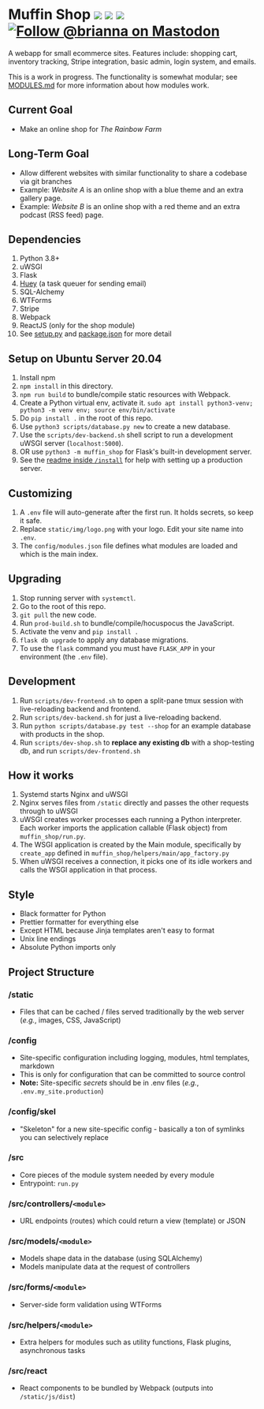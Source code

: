 # Muffin Shop ![](https://img.shields.io/badge/python-3.8-informational) ![](https://img.shields.io/github/license/tassaron/muffin-shop) ![](https://img.shields.io/github/last-commit/tassaron/muffin-shop) [![Follow @brianna on Mastodon](https://img.shields.io/mastodon/follow/1?domain=https%3A%2F%2Ftassaron.com&style=social)](https://tassaron.com/@brianna)

A webapp for small ecommerce sites. Features include: shopping cart, inventory tracking, Stripe integration, basic admin, login system, and emails.

This is a work in progress. The functionality is somewhat modular; see [MODULES.md](MODULES.md) for more information about how modules work.

## Current Goal

-   Make an online shop for _The Rainbow Farm_

## Long-Term Goal

-   Allow different websites with similar functionality to share a codebase via git branches
-   Example: _Website A_ is an online shop with a blue theme and an extra gallery page.
-   Example: _Website B_ is an online shop with a red theme and an extra podcast (RSS feed) page.

## Dependencies

1. Python 3.8+
1. uWSGI
1. Flask
1. [Huey](https://github.com/coleifer/huey) (a task queuer for sending email)
1. SQL-Alchemy
1. WTForms
1. Stripe
1. Webpack
1. ReactJS (only for the shop module)
1. See [setup.py](setup.py) and [package.json](src/muffin_shop/nodejs/package.json) for more detail

## Setup on Ubuntu Server 20.04

1. Install npm
1. `npm install` in this directory.
1. `npm run build` to bundle/compile static resources with Webpack.
1. Create a Python virtual env, activate it.
   `sudo apt install python3-venv; python3 -m venv env; source env/bin/activate`
1. Do `pip install .` in the root of this repo.
1. Use `python3 scripts/database.py new` to create a new database.
1. Use the `scripts/dev-backend.sh` shell script to run a development uWSGI server (`localhost:5000`).
1. OR use `python3 -m muffin_shop` for Flask's built-in development server.
1. See the [readme inside `/install`](install/README.md) for help with setting up a production server.

## Customizing

1. A `.env` file will auto-generate after the first run. It holds secrets, so keep it safe.
1. Replace `static/img/logo.png` with your logo. Edit your site name into `.env`.
1. The `config/modules.json` file defines what modules are loaded and which is the main index.

## Upgrading

1. Stop running server with `systemctl`.
1. Go to the root of this repo.
1. `git pull` the new code.
1. Run `prod-build.sh` to bundle/compile/hocuspocus the JavaScript.
1. Activate the venv and `pip install .`
1. `flask db upgrade` to apply any database migrations.
1. To use the `flask` command you must have `FLASK_APP` in your environment (the `.env` file).

## Development

1. Run `scripts/dev-frontend.sh` to open a split-pane tmux session with live-reloading backend and frontend.
1. Run `scripts/dev-backend.sh` for just a live-reloading backend.
1. Run `python scripts/database.py test --shop` for an example database with products in the shop.
1. Run `scripts/dev-shop.sh` to **replace any existing db** with a shop-testing db, and run `scripts/dev-frontend.sh`

## How it works

1. Systemd starts Nginx and uWSGI
1. Nginx serves files from `/static` directly and passes the other requests through to uWSGI
1. uWSGI creates worker processes each running a Python interpreter. Each worker imports the application callable (Flask object) from `muffin_shop/run.py`.
1. The WSGI application is created by the Main module, specifically by `create_app` defined in `muffin_shop/helpers/main/app_factory.py`
1. When uWSGI receives a connection, it picks one of its idle workers and calls the WSGI application in that process.

## Style

-   Black formatter for Python
-   Prettier formatter for everything else
-   Except HTML because Jinja templates aren't easy to format
-   Unix line endings
-   Absolute Python imports only

## Project Structure

### /static

-   Files that can be cached / files served traditionally by the web server (_e.g._, images, CSS, JavaScript)

### /config

-   Site-specific configuration including logging, modules, html templates, markdown
-   This is only for configuration that can be committed to source control
-   **Note:** Site-specific _secrets_ should be in .env files (_e.g._, `.env.my_site.production`)

### /config/skel

-   "Skeleton" for a new site-specific config - basically a ton of symlinks you can selectively replace

### /src

-   Core pieces of the module system needed by every module
-   Entrypoint: `run.py`

### /src/controllers/`<module>`

-   URL endpoints (routes) which could return a view (template) or JSON

### /src/models/`<module>`

-   Models shape data in the database (using SQLAlchemy)
-   Models manipulate data at the request of controllers

### /src/forms/`<module>`

-   Server-side form validation using WTForms

### /src/helpers/`<module>`

-   Extra helpers for modules such as utility functions, Flask plugins, asynchronous tasks

### /src/react

-   React components to be bundled by Webpack (outputs into `/static/js/dist`)
